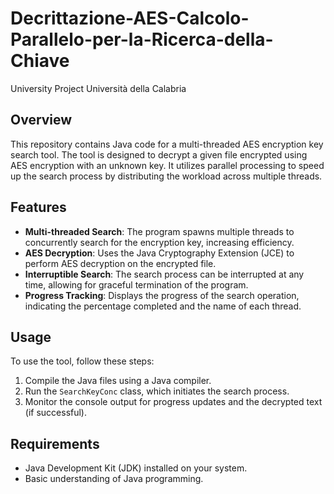 # Decrittazione-AES-Calcolo-Parallelo-per-la-Ricerca-della-Chiave
University Project
Università della Calabria
## Overview

This repository contains Java code for a multi-threaded AES encryption key search tool. The tool is designed to decrypt a given file encrypted using AES encryption with an unknown key. It utilizes parallel processing to speed up the search process by distributing the workload across multiple threads.

## Features

- **Multi-threaded Search**: The program spawns multiple threads to concurrently search for the encryption key, increasing efficiency.
- **AES Decryption**: Uses the Java Cryptography Extension (JCE) to perform AES decryption on the encrypted file.
- **Interruptible Search**: The search process can be interrupted at any time, allowing for graceful termination of the program.
- **Progress Tracking**: Displays the progress of the search operation, indicating the percentage completed and the name of each thread.

## Usage

To use the tool, follow these steps:

1. Compile the Java files using a Java compiler.
2. Run the `SearchKeyConc` class, which initiates the search process.
3. Monitor the console output for progress updates and the decrypted text (if successful).

## Requirements

- Java Development Kit (JDK) installed on your system.
- Basic understanding of Java programming.
